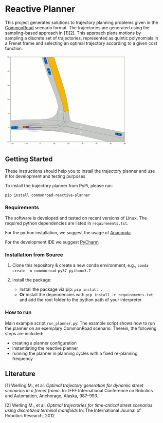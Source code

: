 # Reactive Planner

This project generates solutions to trajectory planning problems given in the [CommonRoad](https://commonroad.in.tum.de/) scenario format.
The trajectories are generated using the sampling-based approach in [1][2]. This approach plans motions by sampling a 
discrete set of trajectories, represented as quintic polynomials in a Frenet frame and selecting an optimal trajectory according
to a given cost function.

<img src="doc/images/ZAM_Tjunction-1_42_T-1.gif" alt="reactive-planner" width="400"/>


## Getting Started
These instructions should help you to install the trajectory planner and use it for development and testing purposes.

To install the trajectory planner from PyPi, please run:
```shell
pip install commonroad-reactive-planner
```

### Requirements
The software is  developed and tested on recent versions of Linux. The required python dependencies are listed in `requirements.txt`.

For the python installation, we suggest the usage of [Anaconda](http://www.anaconda.com/download/#download).

For the development IDE we suggest [PyCharm](http://www.jetbrains.com/pycharm/)


### Installation from Source
1. Clone this repository & create a new conda environment, e.g.,  `conda create -n commonroad-py37 python=3.7`


2. Install the package:
    * Install the package via pip: `pip install .`
    * **Or** install the dependencies with `pip install -r requirements.txt` and add the root folder to the python path of your interpreter



### How to run

Main example script `run_planner.py`: The example script shows how to run the planner on an exemplary 
CommonRoad scenario. Therein, the following steps are included:
* creating a planner configuration
* instantiating the reactive planner
* running the planner in planning cycles with a fixed re-planning frequency


## Literature
[1] Werling M., et al. *Optimal trajectory generation for dynamic street scenarios in a frenet frame*. In: IEEE International Conference on Robotics and Automation, Anchorage, Alaska, 987–993.

[2] Werling M., et al. *Optimal trajectories for time-critical street scenarios using discretized terminal manifolds* In:
The International Journal of Robotics Research, 2012
